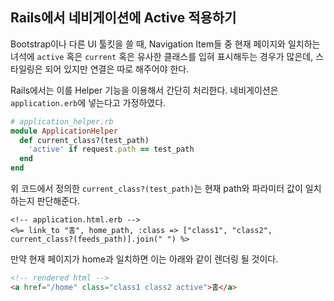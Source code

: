 ## Rails에서 네비게이션에 Active 적용하기

Bootstrap이나 다른 UI 툴킷을 쓸 때, Navigation Item들 중 현재 페이지와 일치하는 녀석에 `active` 혹은 `current` 혹은 유사한 클래스를 입혀 표시해두는 경우가 많은데, 스타일링은 되어 있지만 연결은 따로 해주어야 한다. 

Rails에서는 이를 Helper 기능을 이용해서 간단히 처리한다. 네비게이션은 `application.erb`에 넣는다고 가정하였다.

```ruby
# application_helper.rb
module ApplicationHelper
  def current_class?(test_path)
    'active' if request.path == test_path
  end
end
```

위 코드에서 정의한 `current_class?(test_path)`는 현재 path와 파라미터 값이 일치하는지 판단해준다.

```erb
<!-- application.html.erb -->
<%= link_to "홈", home_path, :class => ["class1", "class2", current_class?(feeds_path)].join(" ") %>
```

만약 현재 페이지가 home과 일치하면 이는 아래와 같이 렌더링 될 것이다.

```html
<!-- rendered html -->
<a href="/home" class="class1 class2 active">홈</a>
```

